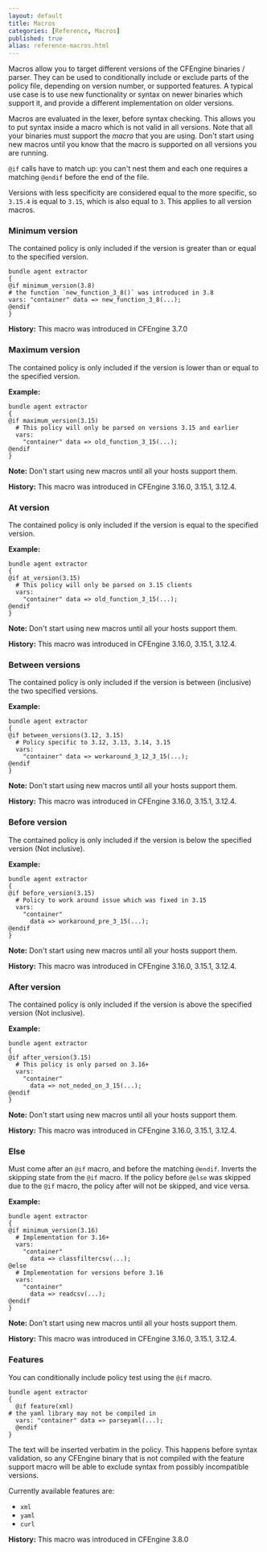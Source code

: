 ```yaml
---
layout: default
title: Macros
categories: [Reference, Macros]
published: true
alias: reference-macros.html
---
```


Macros allow you to target different versions of the CFEngine binaries / parser.
They can be used to conditionally include or exclude parts of the policy file, depending on version number, or supported features.
A typical use case is to use new functionality or syntax on newer binaries which support it, and provide a different implementation on older versions.

Macros are evaluated in the lexer, before syntax checking.
This allows you to put syntax inside a macro which is not valid in all versions.
Note that all your binaries must support the _macro_ that you are using.
Don't start using new macros until you know that the macro is supported on all versions you are running.

`@if` calls have to match up: you can't nest them and each one requires a matching `@endif` before the end of the file.

Versions with less specificity are considered equal to the more specific, so `3.15.4` is equal to `3.15`, which is also equal to `3`.
This applies to all version macros.

### Minimum version

The contained policy is only included if the version is greater than or equal to  the specified version.

```cf3
bundle agent extractor
{
@if minimum_version(3.8)
# the function `new_function_3_8()` was introduced in 3.8
vars: "container" data => new_function_3_8(...);
@endif
}
```

**History:** This macro was introduced in CFEngine 3.7.0

### Maximum version

The contained policy is only included if the version is lower than or equal to  the specified version.

**Example:**

```cf3
bundle agent extractor
{
@if maximum_version(3.15)
  # This policy will only be parsed on versions 3.15 and earlier
  vars:
    "container" data => old_function_3_15(...);
@endif
}
```

**Note:** Don't start using new macros until all your hosts support them.

**History:** This macro was introduced in CFEngine 3.16.0, 3.15.1, 3.12.4.

### At version

The contained policy is only included if the version is equal to the specified version.

**Example:**

```cf3
bundle agent extractor
{
@if at_version(3.15)
  # This policy will only be parsed on 3.15 clients
  vars:
    "container" data => old_function_3_15(...);
@endif
}
```

**Note:** Don't start using new macros until all your hosts support them.

**History:** This macro was introduced in CFEngine 3.16.0, 3.15.1, 3.12.4.

### Between versions

The contained policy is only included if the version is between (inclusive) the two specified versions.

**Example:**

```cf3
bundle agent extractor
{
@if between_versions(3.12, 3.15)
  # Policy specific to 3.12, 3.13, 3.14, 3.15
  vars:
    "container" data => workaround_3_12_3_15(...);
@endif
}
```

**Note:** Don't start using new macros until all your hosts support them.

**History:** This macro was introduced in CFEngine 3.16.0, 3.15.1, 3.12.4.

### Before version

The contained policy is only included if the version is below the specified version (Not inclusive).

**Example:**

```cf3
bundle agent extractor
{
@if before_version(3.15)
  # Policy to work around issue which was fixed in 3.15
  vars:
    "container"
      data => workaround_pre_3_15(...);
@endif
}
```

**Note:** Don't start using new macros until all your hosts support them.

**History:** This macro was introduced in CFEngine 3.16.0, 3.15.1, 3.12.4.

### After version

The contained policy is only included if the version is above the specified version (Not inclusive).

**Example:**

```cf3
bundle agent extractor
{
@if after_version(3.15)
  # This policy is only parsed on 3.16+
  vars:
    "container"
      data => not_neded_on_3_15(...);
@endif
}
```

**Note:** Don't start using new macros until all your hosts support them.

**History:** This macro was introduced in CFEngine 3.16.0, 3.15.1, 3.12.4.

### Else

Must come after an `@if` macro, and before the matching `@endif`.
Inverts the skipping state from the `@if` macro.
If the policy before `@else` was skipped due to the `@if` macro, the policy after will not be skipped, and vice versa.

**Example:**

```cf3
bundle agent extractor
{
@if minimum_version(3.16)
  # Implementation for 3.16+
  vars:
    "container"
      data => classfiltercsv(...);
@else
  # Implementation for versions before 3.16
  vars:
    "container"
      data => readcsv(...);
@endif
}
```

**Note:** Don't start using new macros until all your hosts support them.

**History:** This macro was introduced in CFEngine 3.16.0, 3.15.1, 3.12.4.

### Features

You can conditionally include policy test using the `@if` macro.

```cf3
bundle agent extractor
{
  @if feature(xml)
# the yaml library may not be compiled in
  vars: "container" data => parseyaml(...);
  @endif
}
```

The text will be inserted verbatim in the policy. This happens before
syntax validation, so any CFEngine binary that is not compiled with
the feature support macro will be able to exclude syntax from
possibly incompatible versions.

Currently available features are:

* `xml`
* `yaml`
* `curl`


**History:** This macro was introduced in CFEngine 3.8.0
